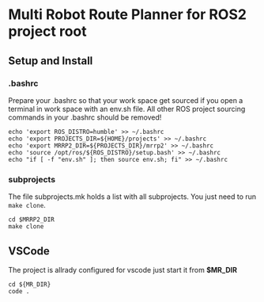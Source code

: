 # Multi Robot Route Planner for ROS2 project root

## Setup and Install
### .bashrc
Prepare your .bashrc so that your work space get sourced if you open a terminal in work space with an env.sh file. All other ROS project sourcing commands in your .bashrc should be removed!
```
echo 'export ROS_DISTRO=humble' >> ~/.bashrc
echo 'export PROJECTS_DIR=${HOME}/projects' >> ~/.bashrc
echo 'export MRRP2_DIR=${PROJECTS_DIR}/mrrp2' >> ~/.bashrc
echo 'source /opt/ros/${ROS_DISTRO}/setup.bash' >> ~/.bashrc
echo "if [ -f "env.sh" ]; then source env.sh; fi" >> ~/.bashrc
```

### subprojects
The file subprojects.mk holds a list with all subprojects. You just need to run `make clone`. 
```
cd $MRRP2_DIR
make clone 
```
## VSCode
The project is allrady configured for vscode just start it from __$MR_DIR__

```
cd ${MR_DIR}
code .
```